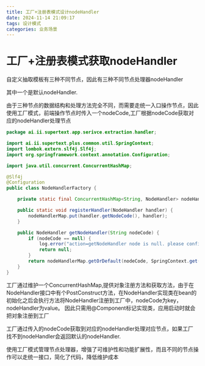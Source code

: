 ```yaml
---
title: 工厂+注册表模式设计nodeHandler
date: 2024-11-14 21:09:17
tags: 设计模式
categories: 业务场景
---
```


# 工厂+注册表模式获取nodeHandler

自定义抽取模板有三种不同节点，因此有三种不同节点处理器nodeHandler

其中一个是默认nodeHandler.

由于三种节点的数据结构和处理方法完全不同，而需要走统一入口操作节点，因此使用工厂模式，前端操作节点时传入一个nodeCode,工厂根据nodeCode获取对应的nodeHandler处理节点

```java
package ai.ii.supertext.app.serivce.extraction.handler;

import ai.ii.supertext.plus.common.util.SpringContext;
import lombok.extern.slf4j.Slf4j;
import org.springframework.context.annotation.Configuration;

import java.util.concurrent.ConcurrentHashMap;

@Slf4j
@Configuration
public class NodeHandlerFactory {

    private static final ConcurrentHashMap<String, NodeHandler> nodeHandlerMap = new ConcurrentHashMap<>();

    public static void registerHandler(NodeHandler handler) {
        nodeHandlerMap.put(handler.getNodeCode(), handler);
    }

    public NodeHandler getNodeHandler(String nodeCode) {
        if (nodeCode == null) {
            log.error("action=getNodeHandler node is null. please confirm config");
            return null;
        }
        return nodeHandlerMap.getOrDefault(nodeCode, SpringContext.get(DefaultNodeHandler.class));
    }
}
```

工厂通过维护一个ConcurrentHashMap,提供对象注册方法和获取方法，由于在NodeHandler接口中有个PostConstruct方法，在NodeHandler实现类在bean的初始化之后会执行方法将NodeHandler注册到工厂中，nodeCode为key，nodeHandler为value。
因此只需用@Component标记实现类，应用启动时就会把对象注册到工厂

工厂通过传入的nodeCode获取到对应的nodeHandler处理对应节点，如果工厂找不到nodeHandler会返回默认的nodeHandler.

使用工厂模式管理节点处理器，增强了可维护性和功能扩展性，而且不同的节点操作可以走统一接口，简化了代码，降低维护成本

